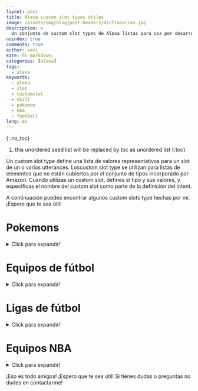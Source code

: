 ```yaml
---
layout: post
title: Alexa custom slot types útiles
image: /assets/img/blog/post-headers/dictionaries.jpg
description: >
  Un conjunto de custom slot types de Alexa listas para usa por desarrolladores españoles
noindex: true
comments: true
author: xavi
kate: hl markdown;
categories: [alexa]
tags:
  - alexa
keywords:
  - alexa
  - slot
  - customslot
  - skill
  - pokemon
  - nba
  - football
lang: es
---
```

{:.no_toc}
1. this unordered seed list will be replaced by toc as unordered list
{:toc}

Un custom slot type define una lista de valores representativos para un slot de un o varios utterances. Loscustom slot type se utilizan para listas de elementos que no están cubiertos por el conjunto de tipos incorporado por Amazon.
Cuando utilizas un custom slot, defines el tipo y sus valores, y especificas el nombre del custom slot como parte de la definición del intent.

A continuación puedes encontrar algunos custom slots type hechas por mí. ¡Espero que te sea útil!

# Pokemons
<details>
  <summary>Click para expandir!</summary>
  <p>
    Puedes probar este custom slot type en mi Alexa Skill Pokemundo. Aquí tienes el <a href="https://www.amazon.es/Xavier-Portilla-Edo-Pokemundo/dp/B07Z638QX2" target="_blank">link</a><br/>
    El id es el número de Pokémon en la Pokedex + 1. El API es <a href="https://pokeapi.co/" target="_blank">PokeApi</a>
    <script src="https://gist.github.com/xavidop/dda153f6723bfe1b5b731c70e8a267ab.js"></script>
  </p>
</details>


# Equipos de fútbol
<details>
  <summary>Click para expandir!</summary>
  Puedes probar este custom slot type en mi Alexa Skill Resultados Futbol. Aquí tienes el <a href="https://www.amazon.es/Xavier-Portilla-Edo-Resultados-f%C3%BAtbol/dp/B082R8715G" target="_blank">link</a><br/>
  El id es el id del equipo proporcionado por la API que estoy usando para esta skill. El API es <a href="https://www.football-data.org/documentation/api" target="_blank">Football Data Org</a>
  <script src="https://gist.github.com/xavidop/c0bafcb8e63c74015310da9429326cad.js"></script>
</details>


# Ligas de fútbol
<details>
  <summary>Click para expandir!</summary>
 Puedes probar este custom slot type en mi Alexa Skill Resultados Futbol. Aquí tienes el <a href="https://www.amazon.es/Xavier-Portilla-Edo-Resultados-f%C3%BAtbol/dp/B082R8715G" target="_blank">link</a><br/>
  El id es el id de la liga proporcionado por la API que estoy usando para esta skill. El API es <a href="https://www.football-data.org/documentation/api" target="_blank">Football Data Org</a>
  <script src="https://gist.github.com/xavidop/a8522b21562e552b35df62e343ae6abf.js"></script>
</details>


# Equipos NBA
<details>
  <summary>Click para expandir!</summary>
  Puedes probar este custom slot type en mi Alexa Skill Resultados Baloncesto. Aquí tienes el <a href="https://www.amazon.es/Xavier-Portilla-Edo-Resultados-Baloncesto/dp/B082V9FDLM" target="_blank">link</a><br/>
  El id es el id del equipo de la NBA proporcionado por la API que estoy usando para esta skill. El API es <a href="https://www.balldontlie.io/#introduction" target="_blank">Ball Don't Lie</a>
  <script src="https://gist.github.com/xavidop/cc6e265d3d61f58308f2b469de751341.js"></script>
</details>


¡Eso es todo amigos! ¡Espero que te sea útil! Si tienes dudas o preguntas no dudes en contactarme!
